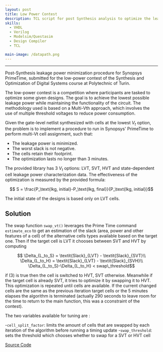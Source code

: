 ```yaml
---
layout: post
title: Low Power Contest
description: TCL script for post Synthesis analysis to optimize the leakage power of a design with a Multi-Vth approach
skills: 
  - VHDL
  - Verilog
  - Modelsim/Questasim
  - Design Compiler
  - TCL

main-image: /datapath.png
---
```


---

<!-- # Header 1 
Used for the title (already generated automatically at the top)
## Header 2  
Use this for the header of each section
### Header 3 
Use this to have subsection if needed


## Embedding images 
### External images
{% include image-gallery.html images="https://live.staticflickr.com/65535/52821641477_d397e56bc4_k.jpg, https://live.staticflickr.com/65535/52822650673_f074b20d90_k.jpg" height="400"%}
<span style="font-size: 10px">"Starship Test Flight Mission" from https://www.flickr.com/photos/spacex/52821641477/</span>  
You can put in multiple entries. All images will be at a fixed height in the same row. With smaller window, they will switch to columns.  

### Embeed images
{% include image-gallery.html images="project2.jpg" height="400" %} 
place the images in project folder/images then update the file path.   


## Embedding youtube video
The second video has the autoplay on. copy and paste the 11-digit id found in the url link. <br>
*Example* : https://www.youtube.com/watch?v={**MhVw-MHGv4s**}&ab_channel=engineerguy
{% include youtube-video.html id="MhVw-MHGv4s" autoplay= "false"%}
{% include youtube-video.html id="XGC31lmdS6s" autoplay = "true" %}

you can also set up custom size by specifying the width (the aspect ratio has been set to 16/9). The default size is 560 pixels x 315 pixels.  

The width of the video below. Regardless of initial width, all the videos is responsive and will fit within the smaller screen.
{% include youtube-video.html id="tGCdLEQzde0" autoplay = "false" width= "900px" %}  

<br>

## Adding a hozontal line
---

## Starting a new line
leave two spaces "  " at the end or enter <br>

## Adding bold text
this is how you input **bold text**

## Adding italic text
Italicized text is the *cat's meow*.

## Adding ordered list
1. First item
2. Second item
3. Third item
4. Fourth item

## Adding unordered list
- First item
- Second item
- Third item
- Fourth item

## Adding code block
```ruby
def hello_world
  puts "Hello, World!"
end
```

```python
def start()
  print("time to start!")
```

```javascript
let x = 1;
if (x === 1) {
  let x = 2;
  console.log(x);
}
console.log(x);

```

## Adding external links

[Wikipedia](https://en.wikipedia.org)


## Adding block quote
> A blockquote would look great if you need to highlight something


## Adding table 

| Header 1 | Header 2 |
|----------|----------|
| Row 1, Col 1 | Row 1, Col 2 |
| Row 2, Col 1 | Row 2, Col 2 |

make sure to leave aline betwen the table and the header

 -->
Post-Synthesis leakage power minimization procedure for Synopsys PrimeTime, submitted for the low-power contest of the Synthesis and Optimization of Digital Systems course at Polytechnic of Turin.


The low-power contest is a competition where participants are tasked to optimize some given designs. The goal is to achieve the lowest possible leakage power while maintaining the functionality of the circuit. The methodology used is based on a Multi-Vth approach, which involves the use of multiple threshold voltages to reduce power consumption.

Given the gate-level netlist synthesized with cells at the lowest $V_t$ option, the problem is to implement a procedure to run in Synopsys' PrimeTime to perform multi-Vt cell assignment, such that:

- The leakage power is minimized.
- The worst slack is not negative.
- The cells retain their footprint.
- The optimization lasts no longer than 3 minutes.

The provided library has 3 $V_t$ options: LVT, SVT, HVT and state-dependent cell leakage power characterization data. The effectiveness of the optimization 
is measured by the provided formula:

```math
    S = \frac{P_\text{lkg, initial}-P_\text{lkg, final}}{P_\text{lkg, initial}}
```
The initial state of the designs is based only on LVT cells.

## Solution

The swap function `swap_vt()` leverages the Prime Time command `estimate_eco` to get an estimation of the slack (area, power and other features of a cell) of the alternative cells types available based on the target one. Then if the target cell is LVT it chooses between SVT and HVT by computing 

```math
	\Delta_{L_to_S} = \textit{Slack}_{LVT} - \textit{Slack}_{SVT}\\
	\Delta_{L_to_H} = \textit{Slack}_{LVT} - \textit{Slack}_{SVH}\\
	\Delta_{L_to_S}-\Delta_{L_to_H} < swap\_threshold
```
if (3) is true then the cell is switched to HVT, SVT otherwise. Meanwhile if the target cell is already SVT, it tries to optimize it by swapping it to HVT. 
This optimization is repeated until cells are available. If the current changed cells are the same as the previous iteration target cells or the 5 minutes elapses the algorithm is terminated (actually 290 seconds to leave room for the time to return to the main function, this was a cconstraint of the contest). 

The two variables available for tuning are :

-`cell_split_factor`: limits the amount of cells that are swapped by each iteration of the algorithm before running a timing update
-`swap_threshold`: sets the threshold which chooses whether to swap for a SVT or HVT cell

[Source Code](https://github.com/ilnerdchuck/SODS_Lab_and_Contest)